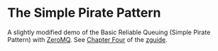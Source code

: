 # The Simple Pirate Pattern

A slightly modified demo of the Basic Reliable Queuing (Simple Pirate Pattern) with [ZeroMQ](http://zeromq.org/). See [Chapter Four](http://zguide.zeromq.org/py:chapter4) of the [zguide](http://zguide.zeromq.org/).
